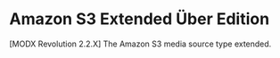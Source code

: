 Amazon S3 Extended Über Edition
==========

[MODX Revolution 2.2.X] The Amazon S3 media source type extended.
